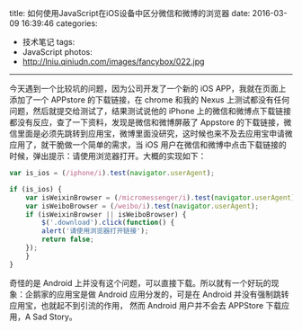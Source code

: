title: 如何使用JavaScript在iOS设备中区分微信和微博的浏览器
date: 2016-03-09 16:39:46
categories:
- 技术笔记
tags:
- JavaScript
photos:
- http://lniu.qiniudn.com/images/fancybox/022.jpg
---

今天遇到一个比较坑的问题，因为公司开发了一个新的 iOS APP，我就在页面上添加了一个 APPstore 的下载链接，在 chrome 和我的 Nexus 上测试都没有任何问题，然后就提交给测试了，结果测试说他的 iPhone 上的微信和微博点下载链接都没有反应，查了一下资料，发现是微信和微博屏蔽了 Appstore 的下载链接，微信里面是必须先跳转到应用宝，微博里面没研究，这时候也来不及去应用宝申请微应用了，就干脆做一个简单的需求，当 iOS
用户在微信和微博中点击下载链接的时候，弹出提示：请使用浏览器打开。大概的实现如下：

```js
var is_ios = (/iphone/i).test(navigator.userAgent);

if (is_ios) {
    var isWeixinBrowser = (/micromessenger/i).test(navigator.userAgent);
    var isWeiboBrowser = (/weibo/i).test(navigator.userAgent);
    if (isWeixinBrowser || isWeiboBrowser) {
        $('.download').click(function() {
        alert('请使用浏览器打开链接');
        return false;
    });
    }
}
```

奇怪的是 Android 上并没有这个问题，可以直接下载。所以就有一个好玩的现象：企鹅家的应用宝是做 Android 应用分发的，可是在 Android 并没有强制跳转应用宝，也就起不到引流的作用， 然而 Android 用户并不会去 APPStore 下载应用，A Sad Story。


